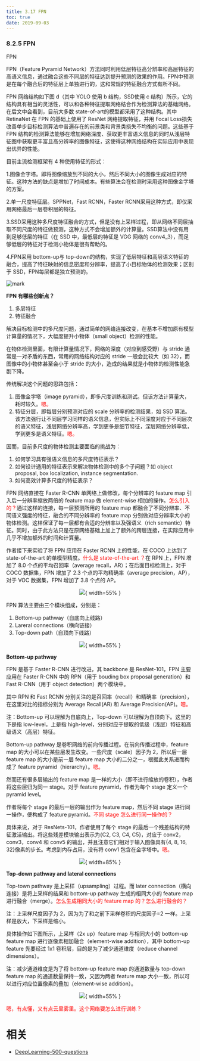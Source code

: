 ```yaml
---
title: 3.17 FPN
toc: true
date: 2019-09-03
---
```


### 8.2.5 FPN



FPN

FPN（Feature Pyramid Network）方法同时利用低层特征高分辨率和高层特征的高语义信息，通过融合这些不同层的特征达到提升预测的效果的作用。FPN中预测是在每个融合后的特征层上单独进行的，这和常规的特征融合方式有所不同。



FPN 网络结构如下图 d（其中 YOLO 使用 b 结构，SSD使用 c 结构）所示，它的结构具有相当的灵活性，可以和各种特征提取网络结合作为检测算法的基础网络。在后文中会看到，目前大多数 state-of-art的模型都采用了这种结构。其中 RetinaNet 在 FPN 的基础上使用了 ResNet 网络提取特征，并用 Focal Loss损失改善单步目标检测算法中普遍存在的前景类和背景类损失不均衡的问题。这些基于 FPN 结构的检测算法能够在增加网络深度、获取更丰富语义信息的同时从浅层特征图中获取更丰富且高分辨率的图像特征，这使得这种网络结构在实际应用中表现出优异的性能。



目前主流检测框架有 4 种使用特征的形式：



1.图像金字塔。即将图像缩放到不同的大小，然后不同大小的图像生成对应的特征。这种方法的缺点是增加了时间成本。有些算法会在检测时采用这种图像金字塔的方案。

2.单一尺度特征层。SPPNet，Fast RCNN，Faster RCNN采用这种方式，即仅采用网络最后一层卷积层的特征。

3.SSD采用这种多尺度特征融合的方式，但是没有上采样过程，即从网络不同层抽取不同尺度的特征做预测，这种方式不会增加额外的计算量。SSD算法中没有用到足够低层的特征（在 SSD 中，最低层的特征是 VGG 网络的 conv4_3），而足够低层的特征对于检测小物体是很有帮助的。

4.FPN采用 bottom-up与 top-down的结构，实现了低层特征和高层语义特征的融合，提高了特征映射的信息密度和分辨率，提高了小目标物体的检测效果；区别于 SSD，FPN每层都是独立预测的。

![mark](http://images.iterate.site/blog/image/20190905/D2QGsR81Wmnp.png?imageslim)





**FPN 有哪些创新点？**

1. 多层特征
2. 特征融合

解决目标检测中的多尺度问题，通过简单的网络连接改变，在基本不增加原有模型计算量的情况下，大幅度提升小物体（small object）检测的性能。

在物体检测里面，有限计算量情况下，网络的深度（对应到感受野）与 stride 通常是一对矛盾的东西，常用的网络结构对应的 stride 一般会比较大（如 32），而图像中的小物体甚至会小于 stride 的大小，造成的结果就是小物体的检测性能急剧下降。

传统解决这个问题的思路包括：

1. 图像金字塔（image pyramid），即多尺度训练和测试。但该方法计算量大，耗时较久。<span style="color:red;">嗯。</span>
2. 特征分层，即每层分别预测对应的 scale 分辨率的检测结果，如 SSD 算法。该方法强行让不同层学习同样的语义信息，但实际上不同深度对应于不同层次的语义特征，浅层网络分辨率高，学到更多是细节特征，深层网络分辨率低，学到更多是语义特征。<span style="color:red;">嗯。</span>

因而，目前多尺度的物体检测主要面临的挑战为：

1. 如何学习具有强语义信息的多尺度特征表示？
2. 如何设计通用的特征表示来解决物体检测中的多个子问题？如 object proposal, box localization, instance segmentation.
3. 如何高效计算多尺度的特征表示？

FPN 网络直接在 Faster R-CNN 单网络上做修改，每个分辨率的 feature map 引入后一分辨率缩放两倍的 feature map 做 element-wise 相加的操作。<span style="color:red;">怎么引入的？</span>通过这样的连接，每一层预测所用的 feature map 都融合了不同分辨率、不同语义强度的特征，融合的不同分辨率的 feature map 分别做对应分辨率大小的物体检测。这样保证了每一层都有合适的分辨率以及强语义（rich semantic）特征。同时，由于此方法只是在原网络基础上加上了额外的跨层连接，在实际应用中几乎不增加额外的时间和计算量。

作者接下来实验了将 FPN 应用在 Faster RCNN 上的性能，在 COCO 上达到了 state-of-the-art 的单模型精度。<span style="color:red;">什么是 state-of-the-art ？</span>在 RPN 上，FPN 增加了 8.0 个点的平均召回率（average recall，AR）；在后面目标检测上，对于 COCO 数据集，FPN 增加了 2.3 个点的平均精确率（average precision，AP），对于 VOC 数据集，FPN 增加了 3.8 个点的 AP。



<center>

![](http://images.iterate.site/blog/image/20190722/rzT6eKNyOl1T.png?imageslim){ width=55% }

</center>


FPN 算法主要由三个模块组成，分别是：

1. Bottom-up pathway（自底向上线路）
2. Lareral connections（横向链接）
3. Top-down path（自顶向下线路）

<center>

![](http://images.iterate.site/blog/image/20190722/198amECeWrS4.png?imageslim){ width=55% }

</center>


**Bottom-up pathway**

FPN 是基于 Faster R-CNN 进行改进，其 backbone 是 ResNet-101，FPN 主要应用在 Faster R-CNN 中的 RPN（用于 bouding box proposal generation）和 Fast R-CNN（用于 object detection）两个模块中。

其中 RPN 和 Fast RCNN 分别关注的是召回率（recall）和精确率（precision），在这里对比的指标分别为 Average Recall(AR) 和 Average Precision(AP)。<span style="color:red;">嗯。</span>

注：Bottom-up 可以理解为自底向上，Top-down 可以理解为自顶向下。这里的下是指 low-level，上是指 high-level，分别对应于提取的低级（浅层）特征和高级语义（高层）特征。

Bottom-up pathway 是卷积网络的前向传播过程。在前向传播过程中，feature map 的大小可以在某些层发生改变。一些尺度（scale）因子为 2，所以后一层 feature map 的大小是前一层 feature map 大小的二分之一，根据此关系进而构成了 feature pyramid（hierarchy）。<span style="color:red;">嗯。</span>

然而还有很多层输出的 feature map 是一样的大小（即不进行缩放的卷积），作者将这些层归为同一 stage。对于 feature pyramid，作者为每个 stage 定义一个 pyramid level。

作者将每个 stage 的最后一层的输出作为 feature map，然后不同 stage 进行同一操作，便构成了 feature pyramid。<span style="color:red;">不同 stage 怎么进行同一操作的？</span>

具体来说，对于 ResNets-101，作者使用了每个 stage 的最后一个残差结构的特征激活输出。将这些残差模块输出表示为{C2, C3, C4, C5}，对应于 conv2，conv3，conv4 和 conv5 的输出，并且注意它们相对于输入图像具有{4, 8, 16, 32}像素的步长。考虑到内存占用，没有将 conv1 包含在金字塔中。<span style="color:red;">嗯。</span>

<center>

![](http://images.iterate.site/blog/image/20190722/Ggp0OICjEH6P.png?imageslim){ width=85% }

</center>


**Top-down pathway and lateral connections**

Top-town pathway 是上采样（upsampling）过程。而 later connection（横向连接）是将上采样的结果和 bottom-up pathway 生成的相同大小的 feature map 进行融合（merge）。<span style="color:red;">怎么生成相同大小的 feature map 的？怎么进行融合的？</span>

注：上采样尺度因子为 2，因为为了和之前下采样卷积的尺度因子=2 一样。上采样是放大，下采样是缩小。

具体操作如下图所示，上采样（2x up）feature map 与相同大小的 bottom-up feature map 进行逐像素相加融合（element-wise addition），其中 bottom-up feature 先要经过 1x1 卷积层，目的是为了减少通道维度（reduce channel dimensions）。

注：减少通道维度是为了将 bottom-up feature map 的通道数量与 top-down feature map 的通道数量保持一致，又因为两者 feature map 大小一致，所以可以进行对应位置像素的叠加（element-wise addition）。

<center>

![](http://images.iterate.site/blog/image/20190722/thnB7WAFohHf.png?imageslim){ width=55% }

</center>

<span style="color:red;">嗯，有点懂，又有点云里雾里。这个网络要怎么进行训练？</span>






# 相关

- [DeepLearning-500-questions](https://github.com/scutan90/DeepLearning-500-questions)

